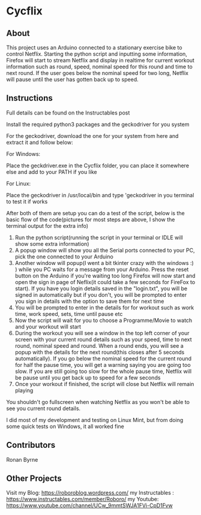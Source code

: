 # Cycflix

## About

This project uses an Arduino connected to a stationary exercise bike to control Netflix. Starting the python script
and inputting some information, Firefox will start to stream Netflix and display in realtime for current workout information such as round, speed, nominal speed for this round and time to next round. If the user goes below the nominal speed for two long, Netflix will pause until the user has gotten back up to speed.

## Instructions

Full details can be found on the Instructables post

Install the required python3 packages and the geckodriver for you system

For the geckodriver, download the one for your system from here and extract it and follow below:

For Windows:

Place the geckdriver.exe in the Cycflix folder, you can place it somewhere else and add to your PATH if you like

For Linux:

Place the geckodriver in /usr/local/bin and type 'geckodriver in you terminal to test it if works

After both of them are setup you can do a test of the script, below is the basic flow of the code(pictures for most steps are above, I show the terminal output for the extra info)

1. Run the python script(running the script in your terminal or IDLE will show some extra information)
2. A popup window will show you all the Serial ports connected to your PC, pick the one connected to your Arduino
3. Another window will popup(I went a bit tkinter crazy with the windows :) ) while you PC waits for a message from your Arduino. Press the reset button on the Arduino if you're waiting too long
Firefox will now start and open the sign in page of Neflix(it could take a few seconds for FireFox to start). If you have you login details saved in the "login.txt", you will be signed in automatically but if you don't, you will be prompted to enter you sign in details with the option to save them for next time
4. You will be prompted to enter in the details for for workout such as work time, work speed, sets, time until pause etc
5. Now the script will wait for you to choose a Programme/Movie to watch and your workout will start
6. During the workout you will see a window in the top left corner of your screen with your current round details such as your speed, time to next round, nominal speed and round. When a round ends, you will see a popup with the details for the next round(this closes after 5 seconds automatically).
If you go below the nominal speed for the current round for half the pause time, you will get a warning saying you are going too slow. If you are still going too slow for the whole pause time, Netflix will be pause until you get back up to speed for a few seconds
7. Once your workout if finished, the script will close but Netflix will remain playing

You shouldn't go fullscreen when watching Netflix as you won't be able to see you current round details.

I did most of my development and testing on Linux Mint, but from doing some quick tests on Windows, it all worked fine

## Contributors

Ronan Byrne

## Other Projects

Visit 
   my Blog: 		https://roboroblog.wordpress.com/
   my Instructables :   https://www.instructables.com/member/Roboro/
   my Youtube:		https://www.youtube.com/channel/UCw_9mmtSWJA1FVi-CpD1Fvw


